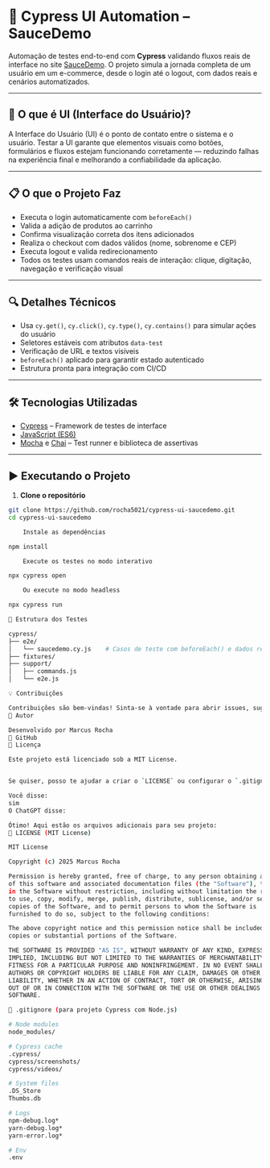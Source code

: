 # 🚀 Cypress UI Automation – SauceDemo

Automação de testes end-to-end com **Cypress** validando fluxos reais de interface no site [SauceDemo](https://www.saucedemo.com/). O projeto simula a jornada completa de um usuário em um e-commerce, desde o login até o logout, com dados reais e cenários automatizados.

---

## 🧩 O que é UI (Interface do Usuário)?

A Interface do Usuário (UI) é o ponto de contato entre o sistema e o usuário. Testar a UI garante que elementos visuais como botões, formulários e fluxos estejam funcionando corretamente — reduzindo falhas na experiência final e melhorando a confiabilidade da aplicação.

---

## 📋 O que o Projeto Faz

- Executa o login automaticamente com `beforeEach()`
- Valida a adição de produtos ao carrinho
- Confirma visualização correta dos itens adicionados
- Realiza o checkout com dados válidos (nome, sobrenome e CEP)
- Executa logout e valida redirecionamento
- Todos os testes usam comandos reais de interação: clique, digitação, navegação e verificação visual

---

## 🔍 Detalhes Técnicos

- Usa `cy.get()`, `cy.click()`, `cy.type()`, `cy.contains()` para simular ações do usuário
- Seletores estáveis com atributos `data-test`
- Verificação de URL e textos visíveis
- `beforeEach()` aplicado para garantir estado autenticado
- Estrutura pronta para integração com CI/CD

---

## 🛠️ Tecnologias Utilizadas

- [Cypress](https://www.cypress.io/) – Framework de testes de interface
- [JavaScript (ES6)](https://developer.mozilla.org/pt-BR/docs/Web/JavaScript)
- [Mocha](https://mochajs.org/) e [Chai](https://www.chaijs.com/) – Test runner e biblioteca de assertivas

---

## ▶️ Executando o Projeto

1. **Clone o repositório**

```bash
git clone https://github.com/rocha5021/cypress-ui-saucedemo.git
cd cypress-ui-saucedemo

    Instale as dependências

npm install

    Execute os testes no modo interativo

npx cypress open

    Ou execute no modo headless

npx cypress run

📁 Estrutura dos Testes

cypress/
├── e2e/
│   └── saucedemo.cy.js    # Casos de teste com beforeEach() e dados reais
├── fixtures/
├── support/
│   ├── commands.js
│   └── e2e.js

💡 Contribuições

Contribuições são bem-vindas! Sinta-se à vontade para abrir issues, sugerir melhorias ou enviar pull requests.
🧪 Autor

Desenvolvido por Marcus Rocha
🔗 GitHub
📄 Licença

Este projeto está licenciado sob a MIT License.


Se quiser, posso te ajudar a criar o `LICENSE` ou configurar o `.gitignore` também. Deseja isso?

Você disse:
sim
O ChatGPT disse:

Ótimo! Aqui estão os arquivos adicionais para seu projeto:
📄 LICENSE (MIT License)

MIT License

Copyright (c) 2025 Marcus Rocha

Permission is hereby granted, free of charge, to any person obtaining a copy
of this software and associated documentation files (the "Software"), to deal
in the Software without restriction, including without limitation the rights
to use, copy, modify, merge, publish, distribute, sublicense, and/or sell
copies of the Software, and to permit persons to whom the Software is
furnished to do so, subject to the following conditions:

The above copyright notice and this permission notice shall be included in all
copies or substantial portions of the Software.

THE SOFTWARE IS PROVIDED "AS IS", WITHOUT WARRANTY OF ANY KIND, EXPRESS OR
IMPLIED, INCLUDING BUT NOT LIMITED TO THE WARRANTIES OF MERCHANTABILITY,
FITNESS FOR A PARTICULAR PURPOSE AND NONINFRINGEMENT. IN NO EVENT SHALL THE
AUTHORS OR COPYRIGHT HOLDERS BE LIABLE FOR ANY CLAIM, DAMAGES OR OTHER
LIABILITY, WHETHER IN AN ACTION OF CONTRACT, TORT OR OTHERWISE, ARISING FROM,
OUT OF OR IN CONNECTION WITH THE SOFTWARE OR THE USE OR OTHER DEALINGS IN THE
SOFTWARE.

📄 .gitignore (para projeto Cypress com Node.js)

# Node modules
node_modules/

# Cypress cache
.cypress/
cypress/screenshots/
cypress/videos/

# System files
.DS_Store
Thumbs.db

# Logs
npm-debug.log*
yarn-debug.log*
yarn-error.log*

# Env
.env
